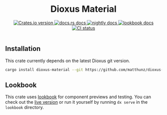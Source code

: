 <div align="center">
<h1>Dioxus Material</h1>
 <a href="https://crates.io/crates/dioxus-material">
    <img src="https://img.shields.io/crates/v/dioxus-material?style=flat-square"
    alt="Crates.io version" />
  </a>
  <a href="https://docs.rs/dioxus-material/latest/dioxus_material/">
    <img src="https://img.shields.io/badge/docs-stable-blue.svg?style=flat-square"
      alt="docs.rs docs" />
  </a>
  <a href="https://dioxus-material.netlify.app/dioxus_material/">
    <img src="https://img.shields.io/badge/docs-nightly-blue.svg?style=flat-square"
      alt="nightly docs" />
  </a>
  <a href="https://dioxus-material-lookbook.netlify.app">
    <img src="https://img.shields.io/badge/lookbook%20%F0%9F%91%80-purple"
      alt="lookbook docs" />
  </a>
   <a href="https://github.com/matthunz/dioxus-material/actions">
    <img src="https://github.com/matthunz/dioxus-material/actions/workflows/ci.yml/badge.svg"
      alt="CI status" />
  </a>
</div>

<br>

## Installation
This crate currently depends on the latest Dioxus git version.

```sh
cargo install dioxus-material --git https://github.com/matthunz/dioxus-material
```

## Lookbook
This crate uses [lookbook](https://github.com/matthunz/lookbook) for component previews and testing.
You can check out the [live version](https://dioxus-material-lookbook.netlify.app)
or run it yourself by running `dx serve` in the `lookbook` directory.
